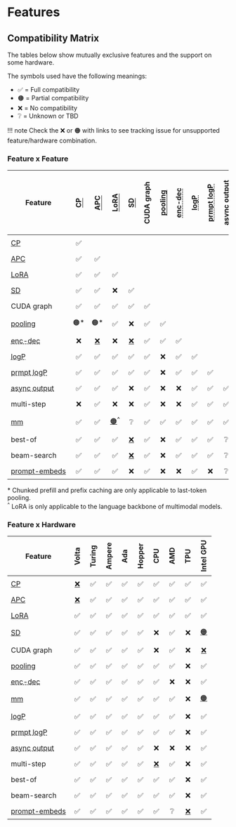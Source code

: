# Features

## Compatibility Matrix

The tables below show mutually exclusive features and the support on some hardware.

The symbols used have the following meanings:

- ✅ = Full compatibility
- 🟠 = Partial compatibility
- ❌ = No compatibility
- ❔ = Unknown or TBD

!!! note
    Check the ❌ or 🟠 with links to see tracking issue for unsupported feature/hardware combination.

### Feature x Feature

<style>
td:not(:first-child) {
  text-align: center !important;
}
td {
  padding: 0.5rem !important;
  white-space: nowrap;
}

th {
  padding: 0.5rem !important;
  min-width: 0 !important;
}

th:not(:first-child) {
  writing-mode: vertical-lr;
  transform: rotate(180deg)
}
</style>

| Feature | [CP](../configuration/optimization.md#chunked-prefill) | [APC](automatic_prefix_caching.md) | [LoRA](lora.md) | [SD](spec_decode.md) | CUDA graph | [pooling](../models/pooling_models.md) | <abbr title="Encoder-Decoder Models">enc-dec</abbr> | <abbr title="Logprobs">logP</abbr> | <abbr title="Prompt Logprobs">prmpt logP</abbr> | <abbr title="Async Output Processing">async output</abbr> | multi-step | <abbr title="Multimodal Inputs">mm</abbr> | best-of | beam-search | [prompt-embeds](prompt_embeds.md) |
|---|---|---|---|---|---|---|---|---|---|---|---|---|---|---|---|
| [CP](../configuration/optimization.md#chunked-prefill) | ✅ | | | | | | | | | | | | | | |
| [APC](automatic_prefix_caching.md) | ✅ | ✅ | | | | | | | | | | | | | |
| [LoRA](lora.md) | ✅ | ✅ | ✅ | | | | | | | | | | | | |
| [SD](spec_decode.md) | ✅ | ✅ | ❌ | ✅ | | | | | | | | | | | |
| CUDA graph | ✅ | ✅ | ✅ | ✅ | ✅ | | | | | | | | | | |
| [pooling](../models/pooling_models.md) | 🟠\* | 🟠\* | ✅ | ❌ | ✅ | ✅ | | | | | | | | | |
| <abbr title="Encoder-Decoder Models">enc-dec</abbr> | ❌ | [❌](https://github.com/vllm-project/vllm/issues/7366) | ❌ | [❌](https://github.com/vllm-project/vllm/issues/7366) | ✅ | ✅ | ✅ | | | | | | | | |
| <abbr title="Logprobs">logP</abbr> | ✅ | ✅ | ✅ | ✅ | ✅ | ❌ | ✅ | ✅ | | | | | | | |
| <abbr title="Prompt Logprobs">prmpt logP</abbr> | ✅ | ✅ | ✅ | ✅ | ✅ | ❌ | ✅ | ✅ | ✅ | | | | | | |
| <abbr title="Async Output Processing">async output</abbr> | ✅ | ✅ | ✅ | ❌ | ✅ | ❌ | ❌ | ✅ | ✅ | ✅ | | | | | |
| multi-step | ❌ | ✅ | ❌ | ❌ | ✅ | ❌ | ❌ | ✅ | ✅ | ✅ | ✅ | | | | |
| [mm](multimodal_inputs.md) | ✅ | ✅ | [🟠](https://github.com/vllm-project/vllm/pull/4194)<sup>^</sup> | ❔ | ✅ | ✅ | ✅ | ✅ | ✅ | ✅ | ❔ | ✅ | | | |
| best-of | ✅ | ✅ | ✅ | [❌](https://github.com/vllm-project/vllm/issues/6137) | ✅ | ❌ | ✅ | ✅ | ✅ | ❔ | [❌](https://github.com/vllm-project/vllm/issues/7968) | ✅ | ✅ | | |
| beam-search | ✅ | ✅ | ✅ | [❌](https://github.com/vllm-project/vllm/issues/6137) | ✅ | ❌ | ✅ | ✅ | ✅ | ❔ | [❌](https://github.com/vllm-project/vllm/issues/7968) | ❔ | ✅ | ✅ | |
| [prompt-embeds](prompt_embeds.md) | ✅ | ✅ | ✅ | ❌ | ✅ | ❌ | ❌ | ✅ | ❌ | ❔ | ❔ | ❌ | ❔ | ❔ | ✅ |

\* Chunked prefill and prefix caching are only applicable to last-token pooling.  
<sup>^</sup> LoRA is only applicable to the language backbone of multimodal models.

### Feature x Hardware

| Feature                                                   | Volta               | Turing    | Ampere    | Ada    | Hopper     | CPU                | AMD    | TPU | Intel GPU |
|-----------------------------------------------------------|---------------------|-----------|-----------|--------|------------|--------------------|--------|-----| ------------|
| [CP](../configuration/optimization.md#chunked-prefill)                                     | [❌](https://github.com/vllm-project/vllm/issues/2729) | ✅        | ✅        | ✅     | ✅        | ✅                  | ✅     | ✅ | ✅        |
| [APC](automatic_prefix_caching.md)                        | [❌](https://github.com/vllm-project/vllm/issues/3687) | ✅        | ✅        | ✅     | ✅        | ✅                  | ✅     | ✅ | ✅        |
| [LoRA](lora.md)                                           | ✅                  | ✅        | ✅        | ✅     | ✅        | ✅                  | ✅     | ✅ | ✅        |
| [SD](spec_decode.md)                                      | ✅                  | ✅        | ✅        | ✅     | ✅        | ❌                  | ✅     | ❌ | [🟠](https://github.com/vllm-project/vllm/issues/26963)       |
| CUDA graph                                                | ✅                  | ✅        | ✅        | ✅     | ✅        | ❌                  | ✅     | ❌ | [❌](https://github.com/vllm-project/vllm/issues/26970)        |
| [pooling](../models/pooling_models.md)                    | ✅                  | ✅        | ✅        | ✅     | ✅        | ✅                  | ✅     | ❌ | ✅        |
| <abbr title="Encoder-Decoder Models">enc-dec</abbr>       | ✅                  | ✅        | ✅        | ✅     | ✅        | ✅                  | ❌     | ❌ | ✅        |
| [mm](multimodal_inputs.md)                                | ✅                  | ✅        | ✅        | ✅     | ✅        | ✅                  | ✅     | ❌ | [🟠](https://github.com/vllm-project/vllm/issues/26965)       |
| <abbr title="Logprobs">logP</abbr>                        | ✅                  | ✅        | ✅        | ✅     | ✅        | ✅                  | ✅     | ❌ | ✅        |
| <abbr title="Prompt Logprobs">prmpt logP</abbr>           | ✅                  | ✅        | ✅        | ✅     | ✅        | ✅                  | ✅     | ❌ | ✅        |
| <abbr title="Async Output Processing">async output</abbr> | ✅                  | ✅        | ✅        | ✅     | ✅        | ❌                  | ❌     | ❌ | ✅        |
| multi-step                                                | ✅                  | ✅        | ✅        | ✅     | ✅        | [❌](https://github.com/vllm-project/vllm/issues/8477) | ✅     | ❌ | ✅        |
| best-of                                                   | ✅                  | ✅        | ✅        | ✅     | ✅        | ✅                  | ✅     | ❌ | ✅        |
| beam-search                                               | ✅                  | ✅        | ✅        | ✅     | ✅        | ✅                  | ✅     | ❌ | ✅        |
| [prompt-embeds](prompt_embeds.md)                         | ✅                  | ✅        | ✅        | ✅     | ✅        | ✅                  | ❔     | [❌](https://github.com/vllm-project/vllm/issues/25097) | ✅       |
